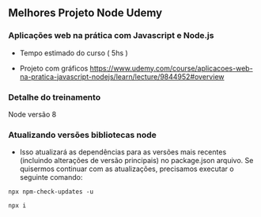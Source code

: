 ## Melhores Projeto Node Udemy

### Aplicações web na prática com Javascript e Node.js
* Tempo estimado do curso ( 5hs )

* Projeto com gráficos
https://www.udemy.com/course/aplicacoes-web-na-pratica-javascript-nodejs/learn/lecture/9844952#overview

### Detalhe do treinamento
Node versão 8

### Atualizando versões bibliotecas node
* Isso atualizará as dependências para as versões mais recentes (incluindo alterações de versão principais) no package.json arquivo. Se quisermos continuar com as atualizações, precisamos executar o seguinte comando:
```
npx npm-check-updates -u
```

```
npx i
```
